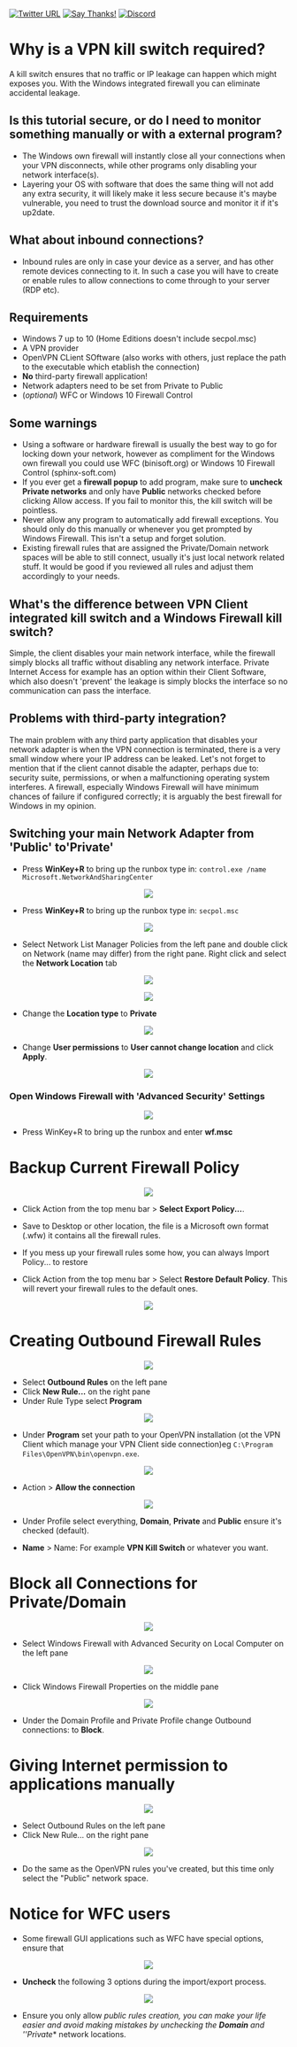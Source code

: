 [![Twitter URL](https://img.shields.io/twitter/url/https/twitter.com/fold_left.svg?style=social&label=Follow%20%40CHEF-KOCH)](https://twitter.com/CKsTechNews)
[![Say Thanks!](https://img.shields.io/badge/Say%20Thanks-!-1EAEDB.svg)](https://saythanks.io/to/CHEF-KOCH)
[![Discord](https://discordapp.com/api/guilds/418256415874875402/widget.png)](https://discord.me/CHEF-KOCH)


# Why is a VPN kill switch required?

A kill switch ensures that no traffic or IP leakage can happen which might exposes you. With the Windows integrated firewall you can eliminate accidental leakage. 


## Is this tutorial secure, or do I need to monitor something manually or with a external program?


* The Windows own firewall will instantly close all your connections when your VPN disconnects, while other programs only disabling your network interface(s).
* Layering your OS with software that does the same thing will not add any extra security, it will likely make it less secure because it's maybe vulnerable, you need to trust the download source and monitor it if it's up2date.


## What about inbound connections?

* Inbound rules are only in case your device as a server, and has other remote devices connecting to it. In such a case you will have to create or enable rules to allow connections to come through to your server (RDP etc).



## Requirements

* Windows 7 up to 10 (Home Editions doesn't include secpol.msc)
* A VPN provider
* OpenVPN CLient SOftware (also works with others, just replace the path to the executable which etablish the connection)
* **No** third-party firewall application! 
* Network adapters need to be set from Private to Public
* (_optional_) WFC or Windows 10 Firewall Control


## Some warnings

* Using a software or hardware firewall is usually the best way to go for locking down your network, however as compliment for the Windows own firewall you could use WFC (binisoft.org) or Windows 10 Firewall Control (sphinx-soft.com)
* If you ever get a **firewall popup** to add program, make sure to **uncheck Private networks** and only have **Public** networks checked before clicking Allow access. If you fail to monitor this, the kill switch will be pointless.
* Never allow any program to automatically add firewall exceptions. You should only do this manually or whenever you get prompted by Windows Firewall. This isn't a setup and forget solution.
* Existing firewall rules that are assigned the Private/Domain network spaces will be able to still connect, usually it's just local network related stuff. It would be good if you reviewed all rules and adjust them accordingly to your needs.



## What's the difference between VPN Client integrated kill switch and a Windows Firewall kill switch? 

Simple, the client disables your main network interface, while the firewall simply blocks all traffic without disabling any network interface. Private Internet Access for example has an option within their Client Software, which also doesn't 'prevent' the leakage is simply blocks the interface so no communication can pass the interface.


## Problems with third-party integration?

The main problem with any third party application that disables your network adapter is when the VPN connection is terminated, there is a very small window where your IP address can be leaked. Let's not forget to mention that if the client cannot disable the adapter, perhaps due to: security suite, permissions, or when a malfunctioning operating system interferes. A firewall, especially Windows Firewall will have minimum chances of failure if configured correctly; it is arguably the best firewall for Windows in my opinion.


## Switching your main Network Adapter from 'Public' to'Private'


* Press **WinKey+R** to bring up the runbox type in: `control.exe /name Microsoft.NetworkAndSharingCenter`

<p align="center"> 
<img src="https://raw.githubusercontent.com/CHEF-KOCH/CK-s-Firewall-killswitch/master/Network%20Adapter%20preparation/control.exe.png">
</p>


* Press **WinKey+R** to bring up the runbox type in: `secpol.msc`

<p align="center"> 
<img src="https://raw.githubusercontent.com/CHEF-KOCH/CK-s-Firewall-killswitch/master/Network%20Adapter%20preparation/secpol.msc.png">
</p>


* Select Network List Manager Policies from the left pane and double click on Network (name may differ) from the right pane. Right click and select the **Network Location** tab

<p align="center"> 
<img src="https://raw.githubusercontent.com/CHEF-KOCH/CK-s-Firewall-killswitch/master/Network%20Adapter%20preparation/NetworkAndSharingCenter.png">
</p>


<p align="center"> 
<img src="https://raw.githubusercontent.com/CHEF-KOCH/CK-s-Firewall-killswitch/master/Network%20Adapter%20preparation/Network%20List%20Manager%20Policies.png">
</p>


* Change the **Location type** to **Private**

<p align="center"> 
<img src="https://raw.githubusercontent.com/CHEF-KOCH/CK-s-Firewall-killswitch/master/Network%20Adapter%20preparation/NetworkAndSharingCenter.png">
</p>



* Change **User permissions** to **User cannot change location** and click **Apply**.

<p align="center"> 
<img src="https://raw.githubusercontent.com/CHEF-KOCH/CK-s-Firewall-killswitch/master/Network%20Adapter%20preparation/Public%20to%20Private.png">
</p>



### Open Windows Firewall with 'Advanced Security' Settings

<p align="center"> 
<img src="https://raw.githubusercontent.com/CHEF-KOCH/CK-s-Firewall-killswitch/master/Backup%20Current%20Firewall%20Policy/wf.png">
</p>


* Press WinKey+R to bring up the runbox and enter **wf.msc**


# Backup Current Firewall Policy


<p align="center"> 
<img src="https://raw.githubusercontent.com/CHEF-KOCH/CK-s-Firewall-killswitch/master/Backup%20Current%20Firewall%20Policy/Firewall%20Export%20settings.png">
</p>

* Click Action from the top menu bar > **Select Export Policy...**.

* Save to Desktop or other location, the file is a Microsoft own format (.wfw) it contains all the firewall rules.

* If you mess up your firewall rules some how, you can always Import Policy... to restore

* Click Action from the top menu bar > Select **Restore Default Policy**. This will revert your firewall rules to the default ones.


<p align="center"> 
<img src="https://raw.githubusercontent.com/CHEF-KOCH/CK-s-Firewall-killswitch/master/Backup%20Current%20Firewall%20Policy/Restore%20Default%20Policy.png">
</p>







# Creating Outbound Firewall Rules

<p align="center"> 
<img src="https://raw.githubusercontent.com/CHEF-KOCH/CK-s-Firewall-killswitch/master/Outbound%20Firewall%20Rules/New%20Rule.png">
</p>

* Select **Outbound Rules** on the left pane
* Click **New Rule...** on the right pane
* Under Rule Type select **Program**

<p align="center"> 
<img src="https://raw.githubusercontent.com/CHEF-KOCH/CK-s-Firewall-killswitch/master/Outbound%20Firewall%20Rules/Allow%20OpenVPN.png">
</p>

* Under **Program** set your path to your OpenVPN installation (ot the VPN Client which manage your VPN Client side connection)eg `C:\Program Files\OpenVPN\bin\openvpn.exe`.


<p align="center"> 
<img src="https://raw.githubusercontent.com/CHEF-KOCH/CK-s-Firewall-killswitch/master/Outbound%20Firewall%20Rules/Allow%20OpenVPN%20connection.png">
</p>


* Action > **Allow the connection**

<p align="center"> 
<img src="https://raw.githubusercontent.com/CHEF-KOCH/CK-s-Firewall-killswitch/master/Outbound%20Firewall%20Rules/Allow%20OpenVPN.png">
</p>

* Under Profile select everything, **Domain**, **Private** and **Public** ensure it's checked (default).

* **Name** > Name: For example **VPN Kill Switch** or whatever you want. 






# Block all Connections for Private/Domain

<p align="center"> 
<img src="https://raw.githubusercontent.com/CHEF-KOCH/CK-s-Firewall-killswitch/master/Block%20all%20Connections%20for%20Private%20%26%20Domain%20connections/Windows%20Firewall%20with%20Advanced%20Security%20on%20Local%20Computer.png">
</p>

* Select Windows Firewall with Advanced Security on Local Computer on the left pane

<p align="center"> 
<img src="https://raw.githubusercontent.com/CHEF-KOCH/CK-s-Firewall-killswitch/master/Block%20all%20Connections%20for%20Private%20%26%20Domain%20connections/Domain%20and%20Private%20Profile.png">
</p>


* Click Windows Firewall Properties on the middle pane


<p align="center"> 
<img src="https://raw.githubusercontent.com/CHEF-KOCH/CK-s-Firewall-killswitch/master/Block%20all%20Connections%20for%20Private%20%26%20Domain%20connections/Public%20Profile.png">
</p>

* Under the Domain Profile and Private Profile change Outbound connections: to **Block**.




# Giving Internet permission to applications manually


<p align="center"> 
<img src="https://raw.githubusercontent.com/CHEF-KOCH/CK-s-Firewall-killswitch/master/Allow%20internet%20permission%20for%20applications%20manually/Allow%20applications%20manually.png">
</p>
 
* Select Outbound Rules on the left pane
* Click New Rule... on the right pane

<p align="center"> 
<img src="https://raw.githubusercontent.com/CHEF-KOCH/CK-s-Firewall-killswitch/master/Allow%20internet%20permission%20for%20applications%20manually/Profile.png">
</p>

* Do the same as the OpenVPN rules you've created, but this time only select the "Public" network space.


# Notice for WFC users

* Some firewall GUI applications such as WFC have special options, ensure that 

<p align="center"> 
<img src="https://raw.githubusercontent.com/CHEF-KOCH/CK-s-Firewall-killswitch/master/WFC/WFC%20Secure%20Rules.png">
</p>

* **Uncheck** the following 3 options during the import/export process. 



<p align="center"> 
<img src="https://raw.githubusercontent.com/CHEF-KOCH/CK-s-Firewall-killswitch/master/WFC/WFC%20rules.png">
</p>

* Ensure you only allow **public* rules creation, you can make your life easier and avoid making mistakes by unchecking the **Domain** and ''Private** network locations.
